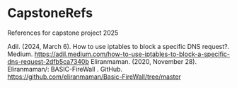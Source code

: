 # CapstoneRefs
References for capstone project 2025


Adil. (2024, March 6). How to use iptables to block a specific DNS request?. Medium. https://adil.medium.com/how-to-use-iptables-to-block-a-specific-dns-request-2dfb5ca7340b
Eliranmaman. (2020, November 28). Eliranmaman/: BASIC-FireWall . GitHub. https://github.com/eliranmaman/Basic-FireWall/tree/master


